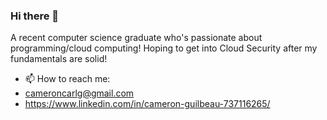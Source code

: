 ### Hi there 👋

A recent computer science graduate who's passionate about programming/cloud computing! Hoping to get into Cloud Security after my fundamentals are solid!

- 📫 How to reach me:
- cameroncarlg@gmail.com
- https://www.linkedin.com/in/cameron-guilbeau-737116265/

<!--
**cameroncarlg/cameroncarlg** is a ✨ _special_ ✨ repository because its `README.md` (this file) appears on your GitHub profile.

Here are some ideas to get you started:

- 🔭 I’m currently working on ...
- 🌱 I’m currently learning ...
- 👯 I’m looking to collaborate on ...
- 🤔 I’m looking for help with ...
- 💬 Ask me about ...
- 📫 How to reach me: ...
- 😄 Pronouns: ...
- ⚡ Fun fact: ...
-->
